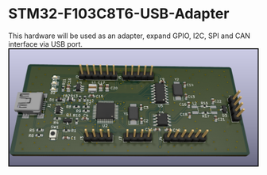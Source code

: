 # STM32-F103C8T6-USB-Adapter
This hardware will be used as an adapter, expand GPIO, I2C, SPI and CAN interface via USB port.
![alt 3D View](https://github.com/rt4bc/STM32-F103C8T6-USB-Adapter/raw/main/STM32-F103C8T6-USB-Adapter.png)
